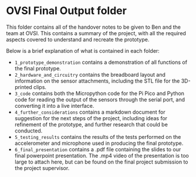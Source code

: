 # OVSI Final Output folder

This folder contains all of the handover notes to be given to Ben and the team at OVSI. This contains a summary of the project, with all the required aspects covered to understand and recreate the prototype. 

Below is a brief explanation of what is contained in each folder:
- `1_prototype_demonstration` contains a demonstration of all functions of the final prototype.
- `2_hardware_and_circuitry` contains the breadboard layout and information on the sensor attachments, including the STL file for the 3D-printed clips.
- `3_code` contains both the Micropython code for the Pi Pico and Python code for reading the output of the sensors through the serial port, and converting it into a live interface.
- `4_further_considerations` contains a markdown document for suggestion for the next steps of the project, including ideas for refinement of the prototype, and further research that could be conducted.
- `5_testing_results` contains the results of the tests performed on the accelerometer and microphone used in producing the final prototype.
- `6_final_presentation` contains a .pdf file containing the slides to our final powerpoint presentation. The .mp4 video of the presentation is too large to attach here, but can be found on the final project submission to the project supervisor.